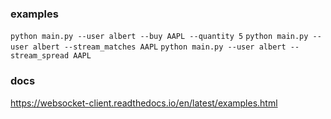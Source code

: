 
### examples
`python main.py --user albert --buy AAPL --quantity 5`
`python main.py --user albert --stream_matches AAPL`
`python main.py --user albert --stream_spread AAPL`


### docs 
https://websocket-client.readthedocs.io/en/latest/examples.html